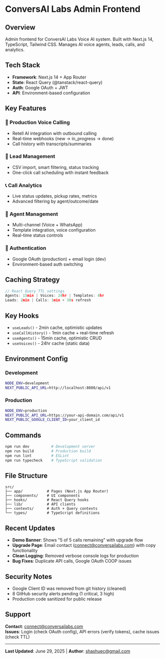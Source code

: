 # ConversAI Labs Admin Frontend

## Overview
Admin frontend for ConversAI Labs Voice AI system. Built with Next.js 14, TypeScript, Tailwind CSS. Manages AI voice agents, leads, calls, and analytics.

## Tech Stack
- **Framework**: Next.js 14 + App Router
- **State**: React Query (@tanstack/react-query) 
- **Auth**: Google OAuth + JWT
- **API**: Environment-based configuration

## Key Features

### 🚀 Production Voice Calling
- Retell AI integration with outbound calling
- Real-time webhooks (new → in_progress → done)
- Call history with transcripts/summaries

### 🎯 Lead Management
- CSV import, smart filtering, status tracking
- One-click call scheduling with instant feedback

### 📞 Call Analytics
- Live status updates, pickup rates, metrics
- Advanced filtering by agent/outcome/date

### 🤖 Agent Management
- Multi-channel (Voice + WhatsApp)
- Template integration, voice configuration
- Real-time status controls

### 🔐 Authentication
- Google OAuth (production) + email login (dev)
- Environment-based auth switching

## Caching Strategy
```typescript
// React Query TTL settings
Agents: 15min | Voices: 24hr | Templates: 4hr
Leads: 2min | Calls: 1min + 30s refresh
```

## Key Hooks
- `useLeads()` - 2min cache, optimistic updates
- `useCallHistory()` - 1min cache + real-time refresh
- `useAgents()` - 15min cache, optimistic CRUD
- `useVoices()` - 24hr cache (static data)

## Environment Config

### Development
```bash
NODE_ENV=development
NEXT_PUBLIC_API_URL=http://localhost:8080/api/v1
```

### Production
```bash
NODE_ENV=production
NEXT_PUBLIC_API_URL=https://your-api-domain.com/api/v1
NEXT_PUBLIC_GOOGLE_CLIENT_ID=your_client_id
```

## Commands
```bash
npm run dev          # Development server
npm run build        # Production build
npm run lint         # ESLint
npm run typecheck    # TypeScript validation
```

## File Structure
```
src/
├── app/           # Pages (Next.js App Router)
├── components/    # UI components
├── hooks/         # React Query hooks
├── lib/           # API clients
├── contexts/      # Auth + Query contexts
└── types/         # TypeScript definitions
```

## Recent Updates
- **Demo Banner**: Shows "5 of 5 calls remaining" with upgrade flow
- **Upgrade Page**: Email contact (connect@conversailabs.com) with copy functionality
- **Clean Logging**: Removed verbose console logs for production
- **Bug Fixes**: Duplicate API calls, Google OAuth COOP issues

## Security Notes
- Google Client ID was removed from git history (cleaned)
- 8 GitHub security alerts pending (1 critical, 3 high)
- Production code sanitized for public release

## Support
**Contact**: connect@conversailabs.com  
**Issues**: Login (check OAuth config), API errors (verify tokens), cache issues (check TTL)

---
**Last Updated**: June 29, 2025 | **Author**: shashuec@gmail.com